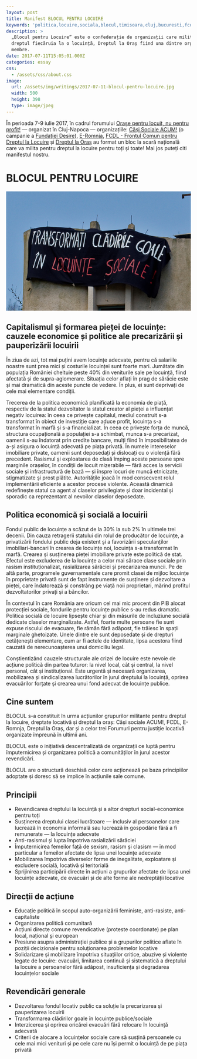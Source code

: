 ```yaml
---
layout: post
title: Manifest BLOCUL PENTRU LOCUIRE
keywords: 'politica,locuire,sociala,blocul,timisoara,cluj,bucuresti,fcdl,ERomnja'
description: >
  „Blocul pentru Locuire” este o confederație de organizații care militează pentru
  dreptul fiecăruia la o locuință, Dreptul la Oraș fiind una dintre organizațiile
  membre.
date: 2017-07-11T15:05:01.000Z
categories: essay
css:
  - /assets/css/about.css
image:
  url: /assets/img/writings/2017-07-11-blocul-pentru-locuire.jpg
  width: 500
  height: 398
  type: image/jpeg
---
```

În perioada 7-9 iulie 2017, în cadrul forumului [Orașe pentru locuit, nu pentru profit!](https://www.facebook.com/events/1861171767480117/) — organizat în Cluj-Napoca — organizațiile: [Căși Sociale ACUM!](https://www.facebook.com/CasiSocialeACUM/) (o campanie a [Fundației Desire](http://www.desire-ro.eu/)), [E-Romnja](https://www.facebook.com/ERomnja/), [FCDL - Frontul Comun pentru Dreptul la Locuire](https://www.facebook.com/Frontul-Comun-pentru-Dreptul-la-Locuire-675979395796221/) și [Dreptul la Oraș](http://dreptullaorastimisoara.com/) au format un bloc la scară națională care va milita pentru dreptul la locuire pentru toți și toate! Mai jos puteți citi manifestul nostru.

BLOCUL PENTRU LOCUIRE
======
<div class="banner-wrap">
    <img src="/assets/img/writings/2017-07-11-blocul-pentru-locuire.jpg">
</div>

Capitalismul și formarea pieței de locuințe: cauzele economice și  politice ale precarizării și pauperizării locuirii
-----


În ziua de azi, tot mai puțini avem locuințe adecvate, pentru că salariile noastre sunt prea mici și costurile locuinței sunt foarte mari. Jumătate din populația României cheltuie peste 40% din veniturile sale pe locuință, fiind afectată și de supra-aglomerare. Situația celor aflați în prag de sărăcie este și mai dramatică din aceste puncte de vedere. În plus, ei sunt deprivați de cele mai elementare condiții.

Trecerea de la politica economică planificată la economia de piață, respectiv de la statul dezvoltator la statul creator al pieței a influențat negativ locuirea: în ceea ce privește capitalul, mediul construit s-a transformat în obiect de investiție care aduce profit, locuința s-a transformat în marfă și s-a financializat. În ceea ce privește forța de muncă, structura ocupațională a populației s-a schimbat, munca s-a precarizat, oamenii s-au îndatorat prin credite bancare, mulți fiind în imposibilitatea de a-și asigura o locuință adecvată pe piața privată. În numele intereselor imobiliare private, oamenii sunt deposedați și dislocați cu o violență fără precedent. Rasismul și exploatarea de clasă împing aceste persoane spre marginile orașelor, în condiții de locuit mizerabile — fără acces la servicii sociale și infrastructură de bază — și înspre locuri de muncă etnicizate, stigmatizate și prost plătite. Autoritățile joacă în mod consecvent rolul implementării eficiente a acestor procese violente. Această dinamică redefinește statul ca agent al claselor privilegiate și doar incidental și sporadic ca reprezentant al nevoilor claselor deposedate.

Politica economică și socială a locuirii
-----


Fondul public de locuințe a scăzut de la 30% la sub 2% în ultimele trei decenii. Din cauza retragerii statului din rolul de producător de locuințe, a privatizării fondului public deja existent și a favorizării speculanților imobiliari-bancari în crearea de locuințe noi, locuința s-a transformat în marfă. Crearea și susținerea pieței imobiliare private este politică de stat. Efectul este excluderea de la locuințe a celor mai sărace clase sociale prin rasism instituționalizat, rasializarea sărăciei și precarizarea muncii. Pe de altă parte, programele guvernamentale care promit clasei de mijloc locuințe în proprietate privată sunt de fapt instrumente de susținere și dezvoltare a pieței, care îndatorează și constrâng pe viață noii proprietari, mărind profitul dezvoltatorilor privați și a băncilor.

În contextul în care România are oricum cel mai mic procent din PIB alocat protecției sociale, fondurile pentru locuințe publice s-au redus dramatic. Politica socială de locuire lipsește chiar și din măsurile de incluziune socială dedicate claselor marginalizate. Astfel, foarte multe persoane fie sunt expuse riscului de evacuare, fie rămân fără adăpost, fie trăiesc în spații marginale ghetoizate. Unele dintre ele sunt deposedate și de drepturi cetățenești elementare, cum ar fi actele de identitate, lipsa acestora fiind cauzată de nerecunoașterea unui domiciliu legal.

Conștientizând cauzele structurale ale crizei de locuire este nevoie de acțiune politică din partea tuturor: la nivel local, cât și central, la nivel personal, cât și instituțional. Este urgentă și necesară organizarea, mobilizarea și sindicalizarea lucrătorilor în jurul dreptului la locuință, oprirea evacuărilor forțate și crearea unui fond adecvat de locuințe publice.

Cine suntem
------

BLOCUL s-a constituit în urma acțiunilor grupurilor militante pentru dreptul la locuire, dreptate locativă și dreptul la oraș: Căși sociale ACUM!, FCDL, E-Romnja, Dreptul la Oraș, dar și a celor trei Forumuri pentru justiție locativă organizate împreună în ultimii ani.

BLOCUL este o inițiativă descentralizată de organizații ce luptă pentru împuternicirea și organizarea politică a comunităților în jurul acestor revendicări.

BLOCUL are o structură deschisă celor care acționează pe baza principiilor adoptate și doresc să se implice în acțiunile sale comune.

Principii
-------

- Revendicarea dreptului la locuință și a altor drepturi social-economice pentru toți
- Susținerea dreptului clasei lucrătoare — inclusiv al persoanelor care lucrează în economia informală sau lucrează în gospodărie fără a fi remunerate — la locuințe adecvate
- Anti-rasismul și lupta împotriva rasializării sărăciei
- Împuternicirea femeilor față de sexism, rasism și clasism — în mod particular a femeilor afectate de lipsa unei locuințe adecvate
- Mobilizarea împotriva diverselor forme de inegalitate, exploatare și excludere socială, locativă și teritorială
- Sprijinirea participării directe în acțiuni a grupurilor afectate de lipsa unei locuințe adecvate, de evacuări și de alte forme ale nedreptății locative

Direcții de acțiune
-------

- Educație politică în scopul auto-organizării feministe, anti-rasiste, anti-capitaliste
- Organizarea politică comunitară
- Acțiuni directe comune revendicative (proteste coordonate) pe plan local, național și european
- Presiune asupra administrației publice și a grupurilor politice aflate în poziții decizionale pentru soluționarea problemelor locative
- Solidarizare și mobilizare împotriva situațiilor critice, abuzive și violente legate de locuire: evacuări, limitarea continuă și sistematică a dreptului la locuire a persoanelor fără adăpost, insuficiența și degradarea locuințelor sociale

Revendicări generale
-------
- Dezvoltarea fondul locativ public ca soluție la precarizarea și pauperizarea locuirii
- Transformarea clădirilor goale în locuințe publice/sociale
- Interzicerea și oprirea oricărei evacuări fără relocare în locuință adecvată
- Criterii de alocare a locuințelor sociale care să susțină persoanele cu cele mai mici venituri și pe cele care nu își permit o locuință de pe piața privată
